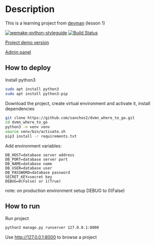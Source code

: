 # Description

This is a learning project from [devman](https://dvmn.org/modules/django/) (lesson 1)

[![wemake-python-styleguide](https://img.shields.io/badge/style-wemake-000000.svg)](https://github.com/wemake-services/wemake-python-styleguide)
[![Build Status](https://travis-ci.org/sanchos2/dvmn_where_to_go.svg?branch=main)](https://travis-ci.org/sanchos2/dvmn_where_to_go)

[Project demo version](http://site.nautilus.com.ru)

[Admin panel](http://site.nautilus.com.ru/admin)

## How to deploy

Install python3

```sh
sudo apt install python3
sudo apt install python3-pip
```

Download the project, create virtual environment and activate it, install dependencies

```sh
git clone https://github.com/sanchos2/dvmn_where_to_go.git
cd dvmn_where_to_go
python3 -m venv venv
source venv/bin/activate.sh
pip3 install -r requirements.txt
```

Add environment variables:

```
DB_HOST=database server address
DB_PORT=database server port
DB_NAME=database name
DB_USER=database user
DB_PASSWORD=database password
SECRET_KEY=secret key
DEBUG=0(False) or 1(True)
```
note: on production environment setup DEBUG to 0(False)

## How to run

Run project

```sh
python3 manage.py runserver 127.0.0.1:8000
```

Use http://127.0.0.1:8000 to browse a project